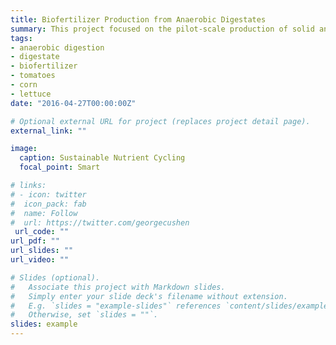 ```yaml
---
title: Biofertilizer Production from Anaerobic Digestates
summary: This project focused on the pilot-scale production of solid and liquid biofertilizer products from anaerobically digested food waste and dairy manure. The work included digestate characterization, lab-scale biofertilizer development, pilot-scale digestate processing, greenhouse fertilization trials with lettuce, farm-scale fertilization trials with tomatoes and corn, and technoeconomic analysis. 
tags:
- anaerobic digestion
- digestate
- biofertilizer
- tomatoes
- corn
- lettuce
date: "2016-04-27T00:00:00Z"

# Optional external URL for project (replaces project detail page).
external_link: ""

image: 
  caption: Sustainable Nutrient Cycling
  focal_point: Smart

# links:
# - icon: twitter
#  icon_pack: fab
#  name: Follow
#  url: https://twitter.com/georgecushen
 url_code: ""
url_pdf: ""
url_slides: ""
url_video: ""

# Slides (optional).
#   Associate this project with Markdown slides.
#   Simply enter your slide deck's filename without extension.
#   E.g. `slides = "example-slides"` references `content/slides/example-slides.md`.
#   Otherwise, set `slides = ""`.
slides: example
---
```


